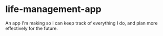 # life-management-app
An app I'm making so I can keep track of everything I do, and plan more effectively for the future.
